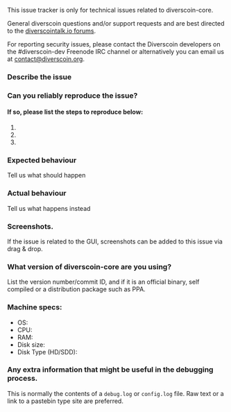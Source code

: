 <!--- Remove sections that do not apply -->

This issue tracker is only for technical issues related to diverscoin-core.

General diverscoin questions and/or support requests and are best directed to the [diverscointalk.io forums](https://diverscointalk.io/).

For reporting security issues, please contact the Diverscoin developers on the #diverscoin-dev Freenode IRC channel or alternatively you can email us at contact@diverscoin.org.

### Describe the issue

### Can you reliably reproduce the issue?
#### If so, please list the steps to reproduce below:
1.
2.
3.

### Expected behaviour
Tell us what should happen

### Actual behaviour
Tell us what happens instead

### Screenshots.
If the issue is related to the GUI, screenshots can be added to this issue via drag & drop.

### What version of diverscoin-core are you using?
List the version number/commit ID, and if it is an official binary, self compiled or a distribution package such as PPA.

### Machine specs:
- OS:
- CPU:
- RAM:
- Disk size:
- Disk Type (HD/SDD):

### Any extra information that might be useful in the debugging process.
This is normally the contents of a `debug.log` or `config.log` file. Raw text or a link to a pastebin type site are preferred.
